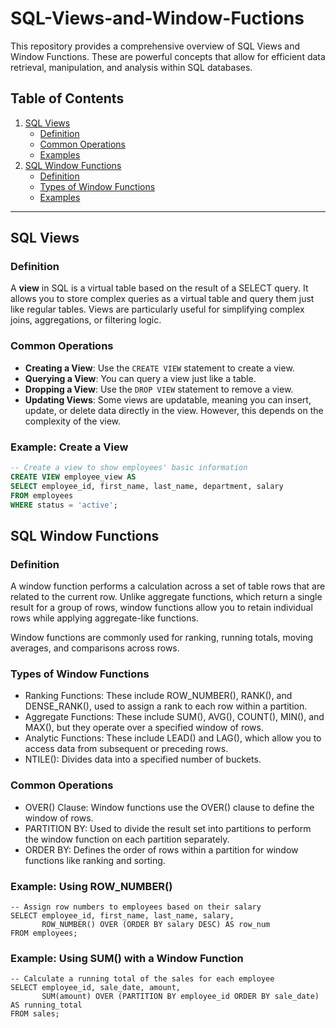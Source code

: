 # SQL-Views-and-Window-Fuctions

This repository provides a comprehensive overview of SQL Views and Window Functions. These are powerful concepts that allow for efficient data retrieval, manipulation, and analysis within SQL databases.

## Table of Contents

1. [SQL Views](#sql-views)
   - [Definition](#definition)
   - [Common Operations](#common-operations)
   - [Examples](#examples)
2. [SQL Window Functions](#sql-window-functions)
   - [Definition](#definition)
   - [Types of Window Functions](#types-of-window-functions)
   - [Examples](#examples)

---

## SQL Views

### Definition
A **view** in SQL is a virtual table based on the result of a SELECT query. It allows you to store complex queries as a virtual table and query them just like regular tables. Views are particularly useful for simplifying complex joins, aggregations, or filtering logic.

### Common Operations
- **Creating a View**: Use the `CREATE VIEW` statement to create a view.
- **Querying a View**: You can query a view just like a table.
- **Dropping a View**: Use the `DROP VIEW` statement to remove a view.
- **Updating Views**: Some views are updatable, meaning you can insert, update, or delete data directly in the view. However, this depends on the complexity of the view.

### Example: Create a View
```sql
-- Create a view to show employees' basic information
CREATE VIEW employee_view AS
SELECT employee_id, first_name, last_name, department, salary
FROM employees
WHERE status = 'active';
```

## SQL Window Functions
### Definition
A window function performs a calculation across a set of table rows that are related to the current row. Unlike aggregate functions, which return a single result for a group of rows, window functions allow you to retain individual rows while applying aggregate-like functions.

Window functions are commonly used for ranking, running totals, moving averages, and comparisons across rows.

### Types of Window Functions
* Ranking Functions: These include ROW_NUMBER(), RANK(), and DENSE_RANK(), used to assign a rank to each row within a partition.
* Aggregate Functions: These include SUM(), AVG(), COUNT(), MIN(), and MAX(), but they operate over a specified window of rows.
* Analytic Functions: These include LEAD() and LAG(), which allow you to access data from subsequent or preceding rows.
* NTILE(): Divides data into a specified number of buckets.
### Common Operations
* OVER() Clause: Window functions use the OVER() clause to define the window of rows.
* PARTITION BY: Used to divide the result set into partitions to perform the window function on each partition separately.
* ORDER BY: Defines the order of rows within a partition for window functions like ranking and sorting.

### Example: Using ROW_NUMBER()
```
-- Assign row numbers to employees based on their salary
SELECT employee_id, first_name, last_name, salary,
       ROW_NUMBER() OVER (ORDER BY salary DESC) AS row_num
FROM employees;
```
### Example: Using SUM() with a Window Function
```
-- Calculate a running total of the sales for each employee
SELECT employee_id, sale_date, amount,
       SUM(amount) OVER (PARTITION BY employee_id ORDER BY sale_date) AS running_total
FROM sales;
```
